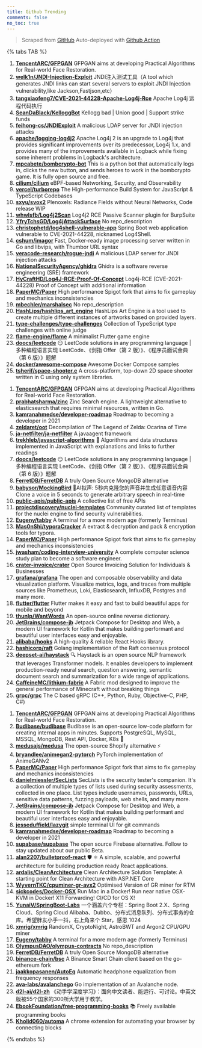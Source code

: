 ```yaml
---
title: Github Trending
comments: false
no_toc: true
---
```


> Scraped from [GitHub](https://github.com/trending)
Auto-deployed with [Github Action](https://docs.github.com/en/actions)

{% tabs TAB %}
<!-- tab Daily -->
1. [**TencentARC/GFPGAN**](https://github.com/TencentARC/GFPGAN)
GFPGAN aims at developing Practical Algorithms for Real-world Face Restoration.
2. [**welk1n/JNDI-Injection-Exploit**](https://github.com/welk1n/JNDI-Injection-Exploit)
JNDI注入测试工具（A tool which generates JNDI links can start several servers to exploit JNDI Injection vulnerability,like Jackson,Fastjson,etc）
3. [**tangxiaofeng7/CVE-2021-44228-Apache-Log4j-Rce**](https://github.com/tangxiaofeng7/CVE-2021-44228-Apache-Log4j-Rce)
Apache Log4j 远程代码执行
4. [**SeanDaBlack/KelloggBot**](https://github.com/SeanDaBlack/KelloggBot)
Kellogg bad | Union good | Support strike funds
5. [**feihong-cs/JNDIExploit**](https://github.com/feihong-cs/JNDIExploit)
A malicious LDAP server for JNDI injection attacks
6. [**apache/logging-log4j2**](https://github.com/apache/logging-log4j2)
Apache Log4j 2 is an upgrade to Log4j that provides significant improvements over its predecessor, Log4j 1.x, and provides many of the improvements available in Logback while fixing some inherent problems in Logback's architecture.
7. [**mpcabete/bombcrypto-bot**](https://github.com/mpcabete/bombcrypto-bot)
This is a python bot that automatically logs in, clicks the new button, and sends heroes to work in the bombcrypto game. It is fully open source and free.
8. [**cilium/cilium**](https://github.com/cilium/cilium)
eBPF-based Networking, Security, and Observability
9. [**vercel/turborepo**](https://github.com/vercel/turborepo)
The High-performance Build System for JavaScript & TypeScript Codebases
10. [**sxyu/svox2**](https://github.com/sxyu/svox2)
Plenoxels: Radiance Fields without Neural Networks, Code release WIP
11. [**whwlsfb/Log4j2Scan**](https://github.com/whwlsfb/Log4j2Scan)
Log4j2 RCE Passive Scanner plugin for BurpSuite
12. [**YfryTchsGD/Log4jAttackSurface**](https://github.com/YfryTchsGD/Log4jAttackSurface)
No repo_description
13. [**christophetd/log4shell-vulnerable-app**](https://github.com/christophetd/log4shell-vulnerable-app)
Spring Boot web application vulnerable to CVE-2021-44228, nicknamed Log4Shell.
14. [**cshum/imagor**](https://github.com/cshum/imagor)
Fast, Docker-ready image processing server written in Go and libvips, with Thumbor URL syntax
15. [**veracode-research/rogue-jndi**](https://github.com/veracode-research/rogue-jndi)
A malicious LDAP server for JNDI injection attacks
16. [**NationalSecurityAgency/ghidra**](https://github.com/NationalSecurityAgency/ghidra)
Ghidra is a software reverse engineering (SRE) framework
17. [**HyCraftHD/Log4J-RCE-Proof-Of-Concept**](https://github.com/HyCraftHD/Log4J-RCE-Proof-Of-Concept)
Log4j-RCE (CVE-2021-44228) Proof of Concept with additional information
18. [**PaperMC/Paper**](https://github.com/PaperMC/Paper)
High performance Spigot fork that aims to fix gameplay and mechanics inconsistencies
19. [**mbechler/marshalsec**](https://github.com/mbechler/marshalsec)
No repo_description
20. [**HashLips/hashlips_art_engine**](https://github.com/HashLips/hashlips_art_engine)
HashLips Art Engine is a tool used to create multiple different instances of artworks based on provided layers.
21. [**type-challenges/type-challenges**](https://github.com/type-challenges/type-challenges)
Collection of TypeScript type challenges with online judge
22. [**flame-engine/flame**](https://github.com/flame-engine/flame)
A minimalist Flutter game engine
23. [**doocs/leetcode**](https://github.com/doocs/leetcode)
😏 LeetCode solutions in any programming language | 多种编程语言实现 LeetCode、《剑指 Offer（第 2 版）》、《程序员面试金典（第 6 版）》题解
24. [**docker/awesome-compose**](https://github.com/docker/awesome-compose)
Awesome Docker Compose samples
25. [**tsherif/space-shooter.c**](https://github.com/tsherif/space-shooter.c)
A cross-platform, top-down 2D space shooter written in C using only system libraries.
<!-- endtab -->
<!-- tab Weekly -->
1. [**TencentARC/GFPGAN**](https://github.com/TencentARC/GFPGAN)
GFPGAN aims at developing Practical Algorithms for Real-world Face Restoration.
2. [**prabhatsharma/zinc**](https://github.com/prabhatsharma/zinc)
Zinc Search engine. A lightweight alternative to elasticsearch that requires minimal resources, written in Go.
3. [**kamranahmedse/developer-roadmap**](https://github.com/kamranahmedse/developer-roadmap)
Roadmap to becoming a developer in 2021
4. [**zeldaret/oot**](https://github.com/zeldaret/oot)
Decompilation of The Legend of Zelda: Ocarina of Time
5. [**ja-netfilter/ja-netfilter**](https://github.com/ja-netfilter/ja-netfilter)
A javaagent framework
6. [**trekhleb/javascript-algorithms**](https://github.com/trekhleb/javascript-algorithms)
📝 Algorithms and data structures implemented in JavaScript with explanations and links to further readings
7. [**doocs/leetcode**](https://github.com/doocs/leetcode)
😏 LeetCode solutions in any programming language | 多种编程语言实现 LeetCode、《剑指 Offer（第 2 版）》、《程序员面试金典（第 6 版）》题解
8. [**FerretDB/FerretDB**](https://github.com/FerretDB/FerretDB)
A truly Open Source MongoDB alternative
9. [**babysor/MockingBird**](https://github.com/babysor/MockingBird)
🚀AI拟声: 5秒内克隆您的声音并生成任意语音内容 Clone a voice in 5 seconds to generate arbitrary speech in real-time
10. [**public-apis/public-apis**](https://github.com/public-apis/public-apis)
A collective list of free APIs
11. [**projectdiscovery/nuclei-templates**](https://github.com/projectdiscovery/nuclei-templates)
Community curated list of templates for the nuclei engine to find security vulnerabilities.
12. [**Eugeny/tabby**](https://github.com/Eugeny/tabby)
A terminal for a more modern age (formerly Terminus)
13. [**Mas0nShi/typoraCracker**](https://github.com/Mas0nShi/typoraCracker)
A extract & decryption and pack & encryption tools for typora.
14. [**PaperMC/Paper**](https://github.com/PaperMC/Paper)
High performance Spigot fork that aims to fix gameplay and mechanics inconsistencies
15. [**jwasham/coding-interview-university**](https://github.com/jwasham/coding-interview-university)
A complete computer science study plan to become a software engineer.
16. [**crater-invoice/crater**](https://github.com/crater-invoice/crater)
Open Source Invoicing Solution for Individuals & Businesses
17. [**grafana/grafana**](https://github.com/grafana/grafana)
The open and composable observability and data visualization platform. Visualize metrics, logs, and traces from multiple sources like Prometheus, Loki, Elasticsearch, InfluxDB, Postgres and many more.
18. [**flutter/flutter**](https://github.com/flutter/flutter)
Flutter makes it easy and fast to build beautiful apps for mobile and beyond
19. [**thunlp/WantWords**](https://github.com/thunlp/WantWords)
An open-source online reverse dictionary.
20. [**JetBrains/compose-jb**](https://github.com/JetBrains/compose-jb)
Jetpack Compose for Desktop and Web, a modern UI framework for Kotlin that makes building performant and beautiful user interfaces easy and enjoyable.
21. [**alibaba/hooks**](https://github.com/alibaba/hooks)
A high-quality & reliable React Hooks library.
22. [**hashicorp/raft**](https://github.com/hashicorp/raft)
Golang implementation of the Raft consensus protocol
23. [**deepset-ai/haystack**](https://github.com/deepset-ai/haystack)
🔍 Haystack is an open source NLP framework that leverages Transformer models. It enables developers to implement production-ready neural search, question answering, semantic document search and summarization for a wide range of applications.
24. [**CaffeineMC/lithium-fabric**](https://github.com/CaffeineMC/lithium-fabric)
A Fabric mod designed to improve the general performance of Minecraft without breaking things
25. [**grpc/grpc**](https://github.com/grpc/grpc)
The C based gRPC (C++, Python, Ruby, Objective-C, PHP, C#)
<!-- endtab -->
<!-- tab Monthly -->
1. [**TencentARC/GFPGAN**](https://github.com/TencentARC/GFPGAN)
GFPGAN aims at developing Practical Algorithms for Real-world Face Restoration.
2. [**Budibase/budibase**](https://github.com/Budibase/budibase)
Budibase is an open-source low-code platform for creating internal apps in minutes. Supports PostgreSQL, MySQL, MSSQL, MongoDB, Rest API, Docker, K8s 🚀
3. [**medusajs/medusa**](https://github.com/medusajs/medusa)
The open-source Shopify alternative ⚡️
4. [**bryandlee/animegan2-pytorch**](https://github.com/bryandlee/animegan2-pytorch)
PyTorch implementation of AnimeGANv2
5. [**PaperMC/Paper**](https://github.com/PaperMC/Paper)
High performance Spigot fork that aims to fix gameplay and mechanics inconsistencies
6. [**danielmiessler/SecLists**](https://github.com/danielmiessler/SecLists)
SecLists is the security tester's companion. It's a collection of multiple types of lists used during security assessments, collected in one place. List types include usernames, passwords, URLs, sensitive data patterns, fuzzing payloads, web shells, and many more.
7. [**JetBrains/compose-jb**](https://github.com/JetBrains/compose-jb)
Jetpack Compose for Desktop and Web, a modern UI framework for Kotlin that makes building performant and beautiful user interfaces easy and enjoyable.
8. [**jesseduffield/lazygit**](https://github.com/jesseduffield/lazygit)
simple terminal UI for git commands
9. [**kamranahmedse/developer-roadmap**](https://github.com/kamranahmedse/developer-roadmap)
Roadmap to becoming a developer in 2021
10. [**supabase/supabase**](https://github.com/supabase/supabase)
The open source Firebase alternative. Follow to stay updated about our public Beta.
11. [**alan2207/bulletproof-react**](https://github.com/alan2207/bulletproof-react)
🛡️ ⚛️ A simple, scalable, and powerful architecture for building production ready React applications.
12. [**ardalis/CleanArchitecture**](https://github.com/ardalis/CleanArchitecture)
Clean Architecture Solution Template: A starting point for Clean Architecture with ASP.NET Core
13. [**WyvernTKC/cpuminer-gr-avx2**](https://github.com/WyvernTKC/cpuminer-gr-avx2)
Optimised Version of GR miner for RTM
14. [**sickcodes/Docker-OSX**](https://github.com/sickcodes/Docker-OSX)
Run Mac in a Docker! Run near native OSX-KVM in Docker! X11 Forwarding! CI/CD for OS X!
15. [**YunaiV/SpringBoot-Labs**](https://github.com/YunaiV/SpringBoot-Labs)
一个涵盖六个专栏：Spring Boot 2.X、Spring Cloud、Spring Cloud Alibaba、Dubbo、分布式消息队列、分布式事务的仓库。希望胖友小手一抖，右上角来个 Star，感恩 1024
16. [**xmrig/xmrig**](https://github.com/xmrig/xmrig)
RandomX, CryptoNight, AstroBWT and Argon2 CPU/GPU miner
17. [**Eugeny/tabby**](https://github.com/Eugeny/tabby)
A terminal for a more modern age (formerly Terminus)
18. [**OlympusDAO/olympus-contracts**](https://github.com/OlympusDAO/olympus-contracts)
No repo_description
19. [**FerretDB/FerretDB**](https://github.com/FerretDB/FerretDB)
A truly Open Source MongoDB alternative
20. [**binance-chain/bsc**](https://github.com/binance-chain/bsc)
A Binance Smart Chain client based on the go-ethereum fork
21. [**jaakkopasanen/AutoEq**](https://github.com/jaakkopasanen/AutoEq)
Automatic headphone equalization from frequency responses
22. [**ava-labs/avalanchego**](https://github.com/ava-labs/avalanchego)
Go implementation of an Avalanche node.
23. [**d2l-ai/d2l-zh**](https://github.com/d2l-ai/d2l-zh)
《动手学深度学习》：面向中文读者、能运行、可讨论。中英文版被55个国家的300所大学用于教学。
24. [**EbookFoundation/free-programming-books**](https://github.com/EbookFoundation/free-programming-books)
📚 Freely available programming books
25. [**Kholid060/automa**](https://github.com/Kholid060/automa)
A chrome extension for automating your browser by connecting blocks
<!-- endtab -->
{% endtabs %}
